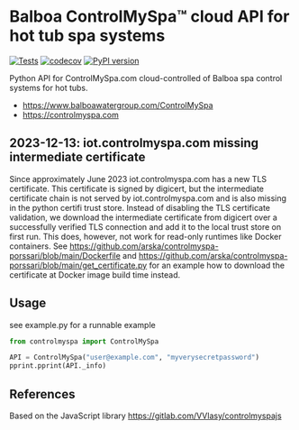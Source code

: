 # Balboa ControlMySpa™ cloud API for hot tub spa systems

[![Tests](https://github.com/arska/controlmyspa/actions/workflows/main.yml/badge.svg)](https://github.com/arska/controlmyspa/actions/workflows/main.yml)
[![codecov](https://codecov.io/gh/arska/controlmyspa/branch/main/graph/badge.svg?token=H2107AXHOX)](https://codecov.io/gh/arska/controlmyspa)
[![PyPI version](https://badge.fury.io/py/controlmyspa.svg)](https://badge.fury.io/py/controlmyspa)

Python API for ControlMySpa.com cloud-controlled of Balboa spa control systems for hot tubs.

- https://www.balboawatergroup.com/ControlMySpa
- https://controlmyspa.com

## 2023-12-13: iot.controlmyspa.com missing intermediate certificate

Since approximately June 2023 iot.controlmyspa.com has a new TLS certificate. This certificate is signed by digicert, but the intermediate certificate chain is not served by iot.controlmyspa.com and is also missing in the python certifi trust store. Instead of disabling the TLS certificate validation, we download the intermediate certificate from digicert over a successfully verified TLS connection and add it to the local trust store on first run. This does, however, not work for read-only runtimes like Docker containers. See https://github.com/arska/controlmyspa-porssari/blob/main/Dockerfile and https://github.com/arska/controlmyspa-porssari/blob/main/get_certificate.py for an example how to download the certificate at Docker image build time instead.

## Usage

see example.py for a runnable example

```python
from controlmyspa import ControlMySpa

API = ControlMySpa("user@example.com", "myverysecretpassword")
pprint.pprint(API._info)
```

## References

Based on the JavaScript library https://gitlab.com/VVlasy/controlmyspajs
